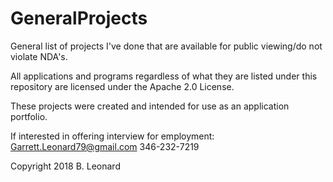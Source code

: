 # GeneralProjects
General list of projects I've done that are available for public viewing/do not violate NDA's.

All applications and programs regardless of what they are listed under this repository are licensed under the Apache 2.0 License. 

These projects were created and intended for use as an application portfolio.

If interested in offering interview for employment:
Garrett.Leonard79@gmail.com
346-232-7219


Copyright 2018 B. Leonard
